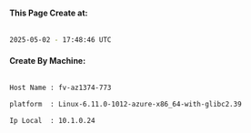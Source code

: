 
   
#### This Page Create at:

```bash

2025-05-02 - 17:48:46 UTC

```

#### Create By Machine:

```bash

Host Name : fv-az1374-773

platform  : Linux-6.11.0-1012-azure-x86_64-with-glibc2.39

Ip Local  : 10.1.0.24

```


